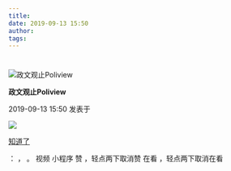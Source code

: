 ```yaml
---
title: 
date: 2019-09-13 15:50
author: 
tags: 
---
```

# 


![政文观止Poliview](/images/392/1.png)

**政文观止Poliview**

2019-09-13 15:50 发表于

![](/images/392/2.png)

[知道了](javascript:;)

： ， 。 视频 小程序 赞 ，轻点两下取消赞 在看 ，轻点两下取消在看

